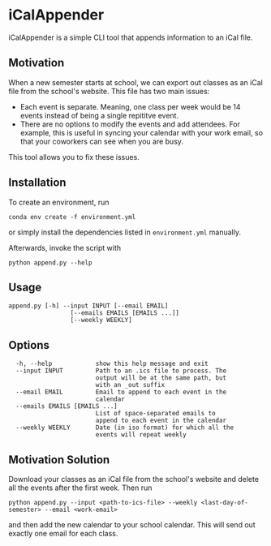 # iCalAppender

iCalAppender is a simple CLI tool that appends information to an iCal file.

## Motivation

When a new semester starts at school, we can export out classes as an iCal file from the school's website. This file has two main issues:

- Each event is separate. Meaning, one class per week would be 14 events instead of being a single repititve event.
- There are no options to modify the events and add attendees. For example, this is useful in syncing your calendar with your work email, so that your coworkers can see when you are busy.

This tool allows you to fix these issues.

## Installation

To create an environment, run

```
conda env create -f environment.yml
```

or simply install the dependencies listed in `environment.yml` manually.

Afterwards, invoke the script with

```
python append.py --help
```

## Usage

```
append.py [-h] --input INPUT [--email EMAIL]
                 [--emails EMAILS [EMAILS ...]]
                 [--weekly WEEKLY]
```

## Options

```
  -h, --help            show this help message and exit
  --input INPUT         Path to an .ics file to process. The
                        output will be at the same path, but
                        with an _out suffix
  --email EMAIL         Email to append to each event in the
                        calendar
  --emails EMAILS [EMAILS ...]
                        List of space-separated emails to
                        append to each event in the calendar
  --weekly WEEKLY       Date (in iso format) for which all the
                        events will repeat weekly
```

## Motivation Solution

Download your classes as an iCal file from the school's website and delete all the events after the first week. Then run

```
python append.py --input <path-to-ics-file> --weekly <last-day-of-semester> --email <work-email>
```

and then add the new calendar to your school calendar. This will send out exactly one email for each class.
